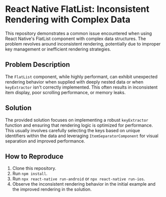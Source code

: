 # React Native FlatList: Inconsistent Rendering with Complex Data

This repository demonstrates a common issue encountered when using React Native's FlatList component with complex data structures.  The problem revolves around inconsistent rendering, potentially due to improper key management or inefficient rendering strategies.

## Problem Description

The `FlatList` component, while highly performant, can exhibit unexpected rendering behavior when supplied with deeply nested data or when `keyExtractor` isn't correctly implemented. This often results in inconsistent item display, poor scrolling performance, or memory leaks.

## Solution

The provided solution focuses on implementing a robust `keyExtractor` function and ensuring that rendering logic is optimized for performance.  This usually involves carefully selecting the keys based on unique identifiers within the data and leveraging `ItemSeparatorComponent` for visual separation and improved performance.

## How to Reproduce

1. Clone this repository.
2. Run `npm install`.
3. Run `npx react-native run-android` or `npx react-native run-ios`.
4. Observe the inconsistent rendering behavior in the initial example and the improved rendering in the solution. 